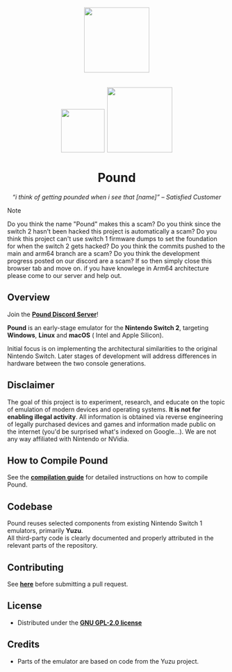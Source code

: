<h1 align="center">
  <img src="/resources/pound.png" height="150px">
  <br><br>
  <img src="https://img.shields.io/github/stars/pound-emu/pound" width="100">
  <a href="https://github.com/pound-emu/pound/actions?query=branch%3Amain">
    <img src="https://img.shields.io/badge/Latest Builds-Here-aa00aa.svg" width="150">
  </a>
  <br><br>
  Pound
</h1>

<p align="center"><em>“i think of getting pounded when i see that [name]” – Satisfied Customer</em></p>


> [!NOTE]
> Do you think the name "Pound" makes this a scam?
> Do you think since the switch 2 hasn't been hacked this project is automatically a scam?
> Do you think this project can't use switch 1 firmware dumps to set the foundation for when the switch 2 gets hacked?
> Do you think the commits pushed to the main and arm64 branch are a scam?
> Do you think the development progress posted on our discord are a scam?
> If so then simply close this browser tab and move on.
> if you have knowlege in Arm64 architecture please come to our server and help out.

## Overview

Join the [**Pound Discord Server**](https://discord.gg/aMmTmKsVC7)!

**Pound** is an early-stage emulator for the **Nintendo Switch 2**, targeting **Windows**, **Linux** and **macOS** (
Intel and Apple Silicon).

Initial focus is on implementing the architectural similarities to the original Nintendo Switch. Later stages of
development will address differences in hardware between the two console generations.

## Disclaimer

The goal of this project is to experiment, research, and educate on the topic
of emulation of modern devices and operating systems. **It is not for enabling
illegal activity**. All information is obtained via reverse engineering of
legally purchased devices and games and information made public on the internet
(you'd be surprised what's indexed on Google...). We are not any way affiliated
with Nintendo or NVidia.

## How to Compile Pound

See the [**compilation guide**](/resources/docs/compguide.md) for detailed instructions on how to compile Pound.

## Codebase

Pound reuses selected components from existing Nintendo Switch 1 emulators, primarily **Yuzu**.  
All third-party code is clearly documented and properly attributed in the relevant parts of the repository.

## Contributing

See [**here**](/CONTRIBUTING.md) before submitting a pull request.

## License

- Distributed under the [**GNU GPL-2.0 license**](https://github.com/pound-emu/pound/blob/main/LICENSE)

## Credits

- Parts of the emulator are based on code from the Yuzu project.
